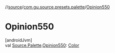 //[source](../../index.md)/[com.gu.source.presets.palette](index.md)/[Opinion550](-opinion550.md)

# Opinion550

[androidJvm]\
val [Source.Palette](../com.gu.source/-source/-palette/index.md).[Opinion550](-opinion550.md): [Color](https://developer.android.com/reference/kotlin/androidx/compose/ui/graphics/Color.html)
